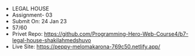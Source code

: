 * LEGAL HOUSE
* Assignment- 03
* Submit On: 24 Jan 23
* 57/60
* Privet Repo: https://github.com/Programming-Hero-Web-Course4/b7-legal-house-shakilahmedshuvo
* Live Site: https://peppy-melomakarona-769c50.netlify.app/